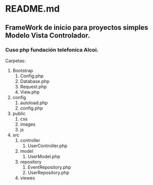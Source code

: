 # README.md
## FrameWork de inicio para proyectos simples Modelo Vista Controlador.
### Cuso php fundación telefonica Alcoi.

Carpetas:

1. Bootstrap
    1. Config.php
    2. Database.php
    3. Request.php
    4. View.php
2. config
    1. autoload.php
    2. config.php
3. public
    1. css
    2. images
    3. js
4. src
    1. controller
        1. UserController.php
    2. model
        1. UserModel.php
    3. repository
        1. EventRepository.php
        1. UserRepository.php
    4. viewes

